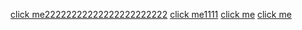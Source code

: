 [click me22222222222222222222222](https://www.baidu.com)
[click me1111](https://www.baidu.com)
[click me](125.45.35.58)
[click me](125.45.35.58:888)
